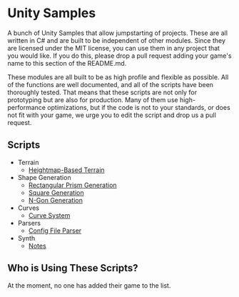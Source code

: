 # Unity Samples



A bunch of Unity Samples that allow jumpstarting of projects. These are all written in C# and are built to be independent of other modules. Since they are licensed under the MIT license, you can use them in any project that you would like. If you do this, please drop a pull request adding your game's name to this section of the README.md.

These modules are all built to be as high profile and flexible as possible. All of the functions are well documented, and all of the scripts have been thoroughly tested. That means that these scripts are not only for prototyping but are also for production. Many of them use high-performance optimizations, but if the code is not to your standards, or does not fit with your game, we urge you to edit the script and drop us a pull request.

## Scripts

- Terrain
  - [Heightmap-Based Terrain](/src/terrain/)
- Shape Generation
  - [Rectangular Prism Generation](/src/Shape/#rectangular-prism)
  - [Square Generation](/src/Shape/#square)
  - [N-Gon Generation](/src/Shape/#n-gon)
- Curves
  - [Curve System](/src/bezier/)
- Parsers
  - [Config File Parser](/src/Parser/)
- Synth
  - [Notes](/src/Synth/)

## Who is Using These Scripts?

At the moment, no one has added their game to the list.
